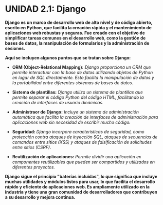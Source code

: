 # UNIDAD 2.1: Django

**Django es un marco de desarrollo web de alto nivel y de código abierto, escrito en Python, que facilita la creación rápida y el mantenimiento de aplicaciones web robustas y seguras. Fue creado con el objetivo de simplificar tareas comunes en el desarrollo web, como la gestión de bases de datos, la manipulación de formularios y la administración de sesiones.**

**Aquí se incluyen algunos puntos que se tratan sobre Django:**

+ **ORM (Object-Relational Mapping):** *Django proporciona un ORM que permite interactuar con la base de datos utilizando objetos de Python en lugar de SQL directamente. Esto facilita la manipulación de datos y la portabilidad entre diferentes sistemas de bases de datos.*

+ **Sistema de plantillas:** *Django utiliza un sistema de plantillas que permite separar el código Python del código HTML, facilitando la creación de interfaces de usuario dinámicas.*

+ **Administraor de Django:** *Incluye un sistema de administración automática que facilita la creación de interfaces de administración para aplicaciones web sin necesidad de escribir mucho código.*

+ **Seguridad:** *Django incorpora características de seguridad, como protección contra ataques de inyección SQL, ataques de secuencias de comandos entre sitios (XSS) y ataques de falsificación de solicitudes entre sitios (CSRF).*

+ **Reutilización de aplicaciones:** *Permite dividir una aplicación en componentes reutilizables que pueden ser compartidos y utilizados en diferentes proyectos.*

**Django sigue el principio "baterías incluidas", lo que significa que incluye muchas utilidades y módulos listos para usar, lo que facilita el desarrollo rápido y eficiente de aplicaciones web. Es ampliamente utilizado en la industria y tiene una gran comunidad de desarrolladores que contribuyen a su desarrollo y mejora continua.**


